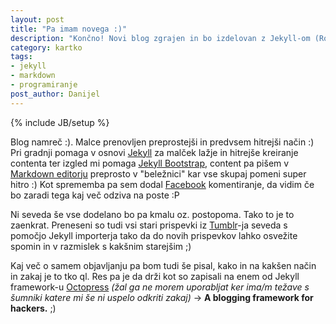 ```yaml
---
layout: post
title: "Pa imam novega :)"
description: "Končno! Novi blog zgrajen in bo izdelovan z Jekyll-om (RoR) kar je super ql :D"
category: kartko
tags: 
- jekyll
- markdown
- programiranje
post_author: Danijel
---
```

{% include JB/setup %}

Blog namreč :). Malce prenovljen preprostejši in predvsem hitrejši način :) Pri gradnji pomaga v osnovi [Jekyll][1] za malček lažje in hitrejše kreiranje contenta ter izgled mi pomaga [Jekyll Bootstrap][3], content pa pišem v [Markdown editorju][2] preprosto v "beležnici" kar vse skupaj pomeni super hitro :) Kot sprememba pa sem dodal [Facebook][4] komentiranje, da vidim če bo zaradi tega kaj več odziva na poste :P

Ni seveda še vse dodelano bo pa kmalu oz. postopoma. Tako to je to zaenkrat. Preneseni so tudi vsi stari prispevki iz [Tumblr][5]-ja seveda s pomočjo Jekyll importerja tako da do novih prispevkov lahko osvežite spomin in v razmislek s kakšnim starejšim ;)

Kaj več o samem objavljanju pa bom tudi še pisal, kako in na kakšen način in zakaj je to tko ql. Res pa je da drži kot so zapisali na enem od Jekyll framework-u [Octopress][6] *(žal ga ne morem uporabljat ker ima/m težave s šumniki katere mi še ni uspelo odkriti zakaj)* -> **A blogging framework for hackers.** ;)

[1]:http://jekyllrb.com
[2]:http://daringfireball.net/projects/markdown/
[3]:http://jekyllbootstrap.com/
[4]:http://www.facebook.com
[5]:http://tumblr.com
[6]:http://octopress.org